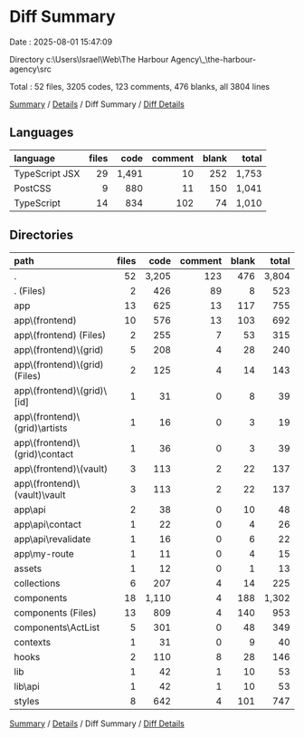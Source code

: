 # Diff Summary

Date : 2025-08-01 15:47:09

Directory c:\\Users\\Israel\\Web\\The Harbour Agency\\_\\the-harbour-agency\\src

Total : 52 files,  3205 codes, 123 comments, 476 blanks, all 3804 lines

[Summary](results.md) / [Details](details.md) / Diff Summary / [Diff Details](diff-details.md)

## Languages
| language | files | code | comment | blank | total |
| :--- | ---: | ---: | ---: | ---: | ---: |
| TypeScript JSX | 29 | 1,491 | 10 | 252 | 1,753 |
| PostCSS | 9 | 880 | 11 | 150 | 1,041 |
| TypeScript | 14 | 834 | 102 | 74 | 1,010 |

## Directories
| path | files | code | comment | blank | total |
| :--- | ---: | ---: | ---: | ---: | ---: |
| . | 52 | 3,205 | 123 | 476 | 3,804 |
| . (Files) | 2 | 426 | 89 | 8 | 523 |
| app | 13 | 625 | 13 | 117 | 755 |
| app\\(frontend) | 10 | 576 | 13 | 103 | 692 |
| app\\(frontend) (Files) | 2 | 255 | 7 | 53 | 315 |
| app\\(frontend)\\(grid) | 5 | 208 | 4 | 28 | 240 |
| app\\(frontend)\\(grid) (Files) | 2 | 125 | 4 | 14 | 143 |
| app\\(frontend)\\(grid)\\[id] | 1 | 31 | 0 | 8 | 39 |
| app\\(frontend)\\(grid)\\artists | 1 | 16 | 0 | 3 | 19 |
| app\\(frontend)\\(grid)\\contact | 1 | 36 | 0 | 3 | 39 |
| app\\(frontend)\\(vault) | 3 | 113 | 2 | 22 | 137 |
| app\\(frontend)\\(vault)\\vault | 3 | 113 | 2 | 22 | 137 |
| app\\api | 2 | 38 | 0 | 10 | 48 |
| app\\api\\contact | 1 | 22 | 0 | 4 | 26 |
| app\\api\\revalidate | 1 | 16 | 0 | 6 | 22 |
| app\\my-route | 1 | 11 | 0 | 4 | 15 |
| assets | 1 | 12 | 0 | 1 | 13 |
| collections | 6 | 207 | 4 | 14 | 225 |
| components | 18 | 1,110 | 4 | 188 | 1,302 |
| components (Files) | 13 | 809 | 4 | 140 | 953 |
| components\\ActList | 5 | 301 | 0 | 48 | 349 |
| contexts | 1 | 31 | 0 | 9 | 40 |
| hooks | 2 | 110 | 8 | 28 | 146 |
| lib | 1 | 42 | 1 | 10 | 53 |
| lib\\api | 1 | 42 | 1 | 10 | 53 |
| styles | 8 | 642 | 4 | 101 | 747 |

[Summary](results.md) / [Details](details.md) / Diff Summary / [Diff Details](diff-details.md)
